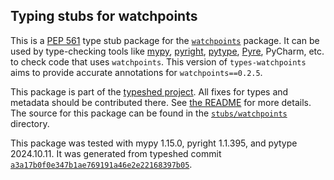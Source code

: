 ## Typing stubs for watchpoints

This is a [PEP 561](https://peps.python.org/pep-0561/)
type stub package for the [`watchpoints`](https://github.com/gaogaotiantian/watchpoints) package.
It can be used by type-checking tools like
[mypy](https://github.com/python/mypy/),
[pyright](https://github.com/microsoft/pyright),
[pytype](https://github.com/google/pytype/),
[Pyre](https://pyre-check.org/),
PyCharm, etc. to check code that uses `watchpoints`. This version of
`types-watchpoints` aims to provide accurate annotations for
`watchpoints==0.2.5`.

This package is part of the [typeshed project](https://github.com/python/typeshed).
All fixes for types and metadata should be contributed there.
See [the README](https://github.com/python/typeshed/blob/main/README.md)
for more details. The source for this package can be found in the
[`stubs/watchpoints`](https://github.com/python/typeshed/tree/main/stubs/watchpoints)
directory.

This package was tested with
mypy 1.15.0,
pyright 1.1.395,
and pytype 2024.10.11.
It was generated from typeshed commit
[`a3a17b0f0e347b1ae769191a46e2e22168397b05`](https://github.com/python/typeshed/commit/a3a17b0f0e347b1ae769191a46e2e22168397b05).